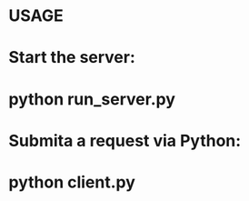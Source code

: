 # USAGE
# Start the server:
# 	python run_server.py
# Submita a request via Python:
#	python client.py